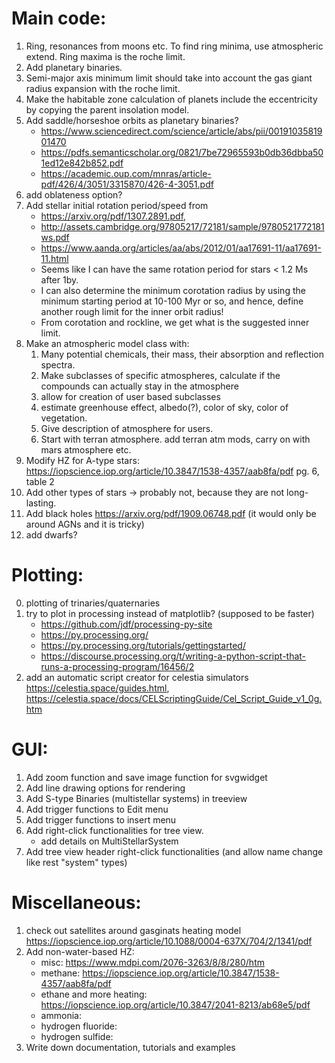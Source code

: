 
# Main code:
1. Ring, resonances from moons etc. To find ring minima, use atmospheric extend. Ring maxima is the roche limit.
2. Add planetary binaries.
3. Semi-major axis minimum limit should take into account the gas giant radius expansion with the roche limit.
4. Make the habitable zone calculation of planets include the eccentricity by copying the parent insolation model.
5. Add saddle/horseshoe orbits as planetary binaries? 
    - https://www.sciencedirect.com/science/article/abs/pii/0019103581901470
    - https://pdfs.semanticscholar.org/0821/7be72965593b0db36dbba501ed12e842b852.pdf
    - https://academic.oup.com/mnras/article-pdf/426/4/3051/3315870/426-4-3051.pdf
6. add oblateness option?
7. Add stellar initial rotation period/speed from
    - https://arxiv.org/pdf/1307.2891.pdf, 
    - http://assets.cambridge.org/97805217/72181/sample/9780521772181ws.pdf
    - https://www.aanda.org/articles/aa/abs/2012/01/aa17691-11/aa17691-11.html
    - Seems like I can have the same rotation period for stars < 1.2 Ms after 1by.
    - I can also determine the minimum corotation radius by using the minimum starting period at 10-100 Myr or so,
    and hence, define another rough limit for the inner orbit radius!
    - From corotation and rockline, we get what is the suggested inner limit.
8. Make an atmospheric model class with:
     1. Many potential chemicals, their mass, their absorption and reflection spectra.
     2. Make subclasses of specific atmospheres, calculate if the compounds can actually stay in the atmosphere
     3. allow for creation of user based subclasses
     4. estimate greenhouse effect, albedo(?), color of sky, color of vegetation.
     5. Give description of atmosphere for users.
     6. Start with terran atmosphere. add terran atm mods, carry on with mars atmosphere etc.
9. Modify HZ for A-type stars: https://iopscience.iop.org/article/10.3847/1538-4357/aab8fa/pdf pg. 6, table 2
10. Add other types of stars -> probably not, because they are not long-lasting.
11. Add black holes https://arxiv.org/pdf/1909.06748.pdf (it would only be around AGNs and it is tricky)
12. add dwarfs?

# Plotting:
0. plotting of trinaries/quaternaries
1. try to plot in processing instead of matplotlib? (supposed to be faster)
    - https://github.com/jdf/processing-py-site
    - https://py.processing.org/
    - https://py.processing.org/tutorials/gettingstarted/
    - https://discourse.processing.org/t/writing-a-python-script-that-runs-a-processing-program/16456/2
2. add an automatic script creator for celestia simulators https://celestia.space/guides.html, https://celestia.space/docs/CELScriptingGuide/Cel_Script_Guide_v1_0g.htm


# GUI:
1. Add zoom function and save image function for svgwidget
2. Add line drawing options for rendering
3. Add S-type Binaries (multistellar systems) in treeview
4. Add trigger functions to Edit menu
5. Add trigger functions to insert menu
6. Add right-click functionalities for tree view.
    - add details on MultiStellarSystem
7. Add tree view header right-click functionalities (and allow name change like rest "system" types)



# Miscellaneous:
1. check out satellites around gasginats heating model https://iopscience.iop.org/article/10.1088/0004-637X/704/2/1341/pdf
2. Add non-water-based HZ:
    - misc: https://www.mdpi.com/2076-3263/8/8/280/htm
    - methane: https://iopscience.iop.org/article/10.3847/1538-4357/aab8fa/pdf
    - ethane and more heating: https://iopscience.iop.org/article/10.3847/2041-8213/ab68e5/pdf
    - ammonia:
    - hydrogen fluoride:
    - hydrogen sulfide:
3. Write down documentation, tutorials and examples


[comment]: <publishing options>
[comment]: <flask and html through google sites https://realpython.com/python-web-applications/>
[comment]: <html and github>

